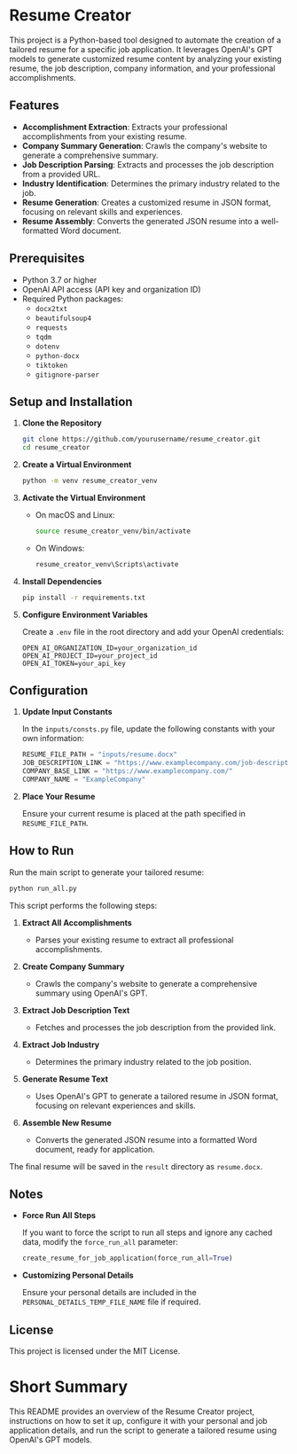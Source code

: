 # Resume Creator

This project is a Python-based tool designed to automate the creation of a tailored resume for a specific job application. It leverages OpenAI's GPT models to generate customized resume content by analyzing your existing resume, the job description, company information, and your professional accomplishments.

## Features

- **Accomplishment Extraction**: Extracts your professional accomplishments from your existing resume.
- **Company Summary Generation**: Crawls the company's website to generate a comprehensive summary.
- **Job Description Parsing**: Extracts and processes the job description from a provided URL.
- **Industry Identification**: Determines the primary industry related to the job.
- **Resume Generation**: Creates a customized resume in JSON format, focusing on relevant skills and experiences.
- **Resume Assembly**: Converts the generated JSON resume into a well-formatted Word document.

## Prerequisites

- Python 3.7 or higher
- OpenAI API access (API key and organization ID)
- Required Python packages:
  - `docx2txt`
  - `beautifulsoup4`
  - `requests`
  - `tqdm`
  - `dotenv`
  - `python-docx`
  - `tiktoken`
  - `gitignore-parser`

## Setup and Installation

1. **Clone the Repository**

   ```bash
   git clone https://github.com/yourusername/resume_creator.git
   cd resume_creator
   ```

2. **Create a Virtual Environment**

   ```bash
   python -m venv resume_creator_venv
   ```

3. **Activate the Virtual Environment**

   - On macOS and Linux:

     ```bash
     source resume_creator_venv/bin/activate
     ```

   - On Windows:

     ```bash
     resume_creator_venv\Scripts\activate
     ```

4. **Install Dependencies**

   ```bash
   pip install -r requirements.txt
   ```

5. **Configure Environment Variables**

   Create a `.env` file in the root directory and add your OpenAI credentials:

   ```dotenv
   OPEN_AI_ORGANIZATION_ID=your_organization_id
   OPEN_AI_PROJECT_ID=your_project_id
   OPEN_AI_TOKEN=your_api_key
   ```

## Configuration

1. **Update Input Constants**

   In the `inputs/consts.py` file, update the following constants with your own information:

   ```python
   RESUME_FILE_PATH = "inputs/resume.docx"
   JOB_DESCRIPTION_LINK = "https://www.examplecompany.com/job-description"
   COMPANY_BASE_LINK = "https://www.examplecompany.com/"
   COMPANY_NAME = "ExampleCompany"
   ```

2. **Place Your Resume**

   Ensure your current resume is placed at the path specified in `RESUME_FILE_PATH`.

## How to Run

Run the main script to generate your tailored resume:

```bash
python run_all.py
```

This script performs the following steps:

1. **Extract All Accomplishments**

   - Parses your existing resume to extract all professional accomplishments.

2. **Create Company Summary**

   - Crawls the company's website to generate a comprehensive summary using OpenAI's GPT.

3. **Extract Job Description Text**

   - Fetches and processes the job description from the provided link.

4. **Extract Job Industry**

   - Determines the primary industry related to the job position.

5. **Generate Resume Text**

   - Uses OpenAI's GPT to generate a tailored resume in JSON format, focusing on relevant experiences and skills.

6. **Assemble New Resume**

   - Converts the generated JSON resume into a formatted Word document, ready for application.

The final resume will be saved in the `result` directory as `resume.docx`.

## Notes

- **Force Run All Steps**

  If you want to force the script to run all steps and ignore any cached data, modify the `force_run_all` parameter:

  ```python
  create_resume_for_job_application(force_run_all=True)
  ```

- **Customizing Personal Details**

  Ensure your personal details are included in the `PERSONAL_DETAILS_TEMP_FILE_NAME` file if required.

## License

This project is licensed under the MIT License.

# Short Summary

This README provides an overview of the Resume Creator project, instructions on how to set it up, configure it with your personal and job application details, and run the script to generate a tailored resume using OpenAI's GPT models.